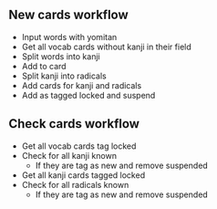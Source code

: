 ## New cards workflow
* Input words with yomitan
* Get all vocab cards without kanji in their field
* Split words into kanji
* Add to card
* Split kanji into radicals
* Add cards for kanji and radicals
* Add as tagged locked and suspend

## Check cards workflow
* Get all vocab cards tag locked
* Check for all kanji known
    * If they are tag as new and remove suspended
* Get all kanji cards tagged locked
* Check for all radicals known
    * If they are tag as new and remove suspended